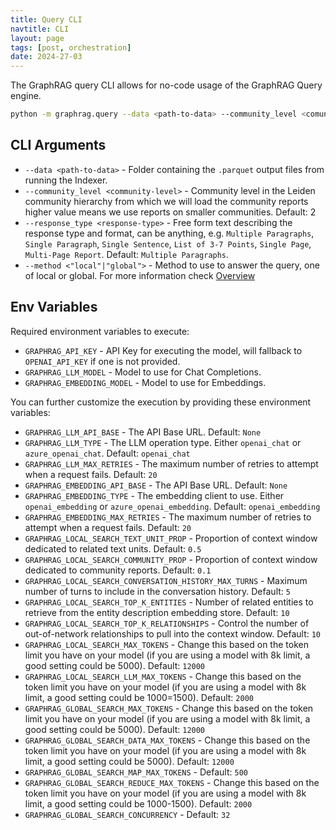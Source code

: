 ```yaml
---
title: Query CLI
navtitle: CLI
layout: page
tags: [post, orchestration]
date: 2024-27-03
---
```


The GraphRAG query CLI allows for no-code usage of the GraphRAG Query engine.

```bash
python -m graphrag.query --data <path-to-data> --community_level <comunit-level> --response_type <response-type> --method <"local"|"global"> <query>
```

## CLI Arguments

- `--data <path-to-data>` - Folder containing the `.parquet` output files from running the Indexer.
- `--community_level <community-level>` - Community level in the Leiden community hierarchy from which we will load the community reports higher value means we use reports on smaller communities. Default: 2
- `--response_type <response-type>` - Free form text describing the response type and format, can be anything, e.g. `Multiple Paragraphs`, `Single Paragraph`, `Single Sentence`, `List of 3-7 Points`, `Single Page`, `Multi-Page Report`. Default: `Multiple Paragraphs`.
- `--method <"local"|"global">` - Method to use to answer the query, one of local or global. For more information check [Overview](overview.md)

## Env Variables

Required environment variables to execute:
- `GRAPHRAG_API_KEY` - API Key for executing the model, will fallback to `OPENAI_API_KEY` if one is not provided.
- `GRAPHRAG_LLM_MODEL` - Model to use for Chat Completions.
- `GRAPHRAG_EMBEDDING_MODEL` - Model to use for Embeddings.

You can further customize the execution by providing these environment variables:

- `GRAPHRAG_LLM_API_BASE` - The API Base URL. Default: `None`
- `GRAPHRAG_LLM_TYPE` - The LLM operation type. Either `openai_chat` or `azure_openai_chat`. Default: `openai_chat`
- `GRAPHRAG_LLM_MAX_RETRIES` - The maximum number of retries to attempt when a request fails. Default: `20`
- `GRAPHRAG_EMBEDDING_API_BASE` - The API Base URL. Default: `None`
- `GRAPHRAG_EMBEDDING_TYPE` - The embedding client to use. Either `openai_embedding` or `azure_openai_embedding`. Default: `openai_embedding`
- `GRAPHRAG_EMBEDDING_MAX_RETRIES` - The maximum number of retries to attempt when a request fails. Default: `20`
- `GRAPHRAG_LOCAL_SEARCH_TEXT_UNIT_PROP` - Proportion of context window dedicated to related text units. Default: `0.5`
- `GRAPHRAG_LOCAL_SEARCH_COMMUNITY_PROP` - Proportion of context window dedicated to community reports. Default: `0.1`
- `GRAPHRAG_LOCAL_SEARCH_CONVERSATION_HISTORY_MAX_TURNS` - Maximum number of turns to include in the conversation history. Default: `5`
- `GRAPHRAG_LOCAL_SEARCH_TOP_K_ENTITIES` - Number of related entities to retrieve from the entity description embedding store. Default: `10`
- `GRAPHRAG_LOCAL_SEARCH_TOP_K_RELATIONSHIPS` - Control the number of out-of-network relationships to pull into the context window. Default: `10`
- `GRAPHRAG_LOCAL_SEARCH_MAX_TOKENS` - Change this based on the token limit you have on your model (if you are using a model with 8k limit, a good setting could be 5000). Default: `12000`
- `GRAPHRAG_LOCAL_SEARCH_LLM_MAX_TOKENS` - Change this based on the token limit you have on your model (if you are using a model with 8k limit, a good setting could be 1000=1500). Default: `2000`
- `GRAPHRAG_GLOBAL_SEARCH_MAX_TOKENS` - Change this based on the token limit you have on your model (if you are using a model with 8k limit, a good setting could be 5000). Default: `12000`
- `GRAPHRAG_GLOBAL_SEARCH_DATA_MAX_TOKENS` - Change this based on the token limit you have on your model (if you are using a model with 8k limit, a good setting could be 5000). Default: `12000`
- `GRAPHRAG_GLOBAL_SEARCH_MAP_MAX_TOKENS` - Default: `500`
- `GRAPHRAG_GLOBAL_SEARCH_REDUCE_MAX_TOKENS` - Change this based on the token limit you have on your model (if you are using a model with 8k limit, a good setting could be 1000-1500). Default: `2000`
- `GRAPHRAG_GLOBAL_SEARCH_CONCURRENCY` - Default: `32`